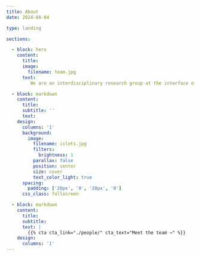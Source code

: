 ```yaml
---
title: About
date: 2024-08-04

type: landing

sections:

  - block: hero
    content:
      title:
      image:
        filename: team.jpg  
      text:
         We are an interdisciplinary research group at the interface of genomics, biophysics, and precision medicine. Our mission is to develop new genomic technologies to map and model cellular dysfunction in human disease.

  - block: markdown
    content:
      title:
      subtitle: ''
      text:
    design:
      columns: '1'
      background:
        image:
          filename: islets.jpg
          filters:
            brightness: 1
          parallax: false
          position: center
          size: cover
          text_color_light: true
      spacing:
        padding: ['20px', '0', '20px', '0']
      css_class: fullscreen

  - block: markdown
    content:
      title:
      subtitle:
      text: |
        {{% cta cta_link="./people/" cta_text="Meet the team →" %}}
    design:
      columns: '1'
---
```

